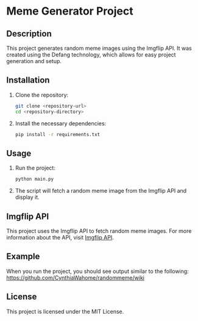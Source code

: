 # Meme Generator Project

## Description
This project generates random meme images using the Imgflip API. It was created using the Defang technology, which allows for easy project generation and setup.

## Installation
1. Clone the repository:
    ```sh
    git clone <repository-url>
    cd <repository-directory>
    ```
2. Install the necessary dependencies:
    ```sh
    pip install -r requirements.txt
    ```

## Usage
1. Run the project:
    ```sh
    python main.py
    ```
2. The script will fetch a random meme image from the Imgflip API and display it.

## Imgflip API
This project uses the Imgflip API to fetch random meme images. For more information about the API, visit [Imgflip API](https://imgflip.com/api).


## Example
When you run the project, you should see output similar to the following:
https://github.com/CynthiaWahome/randommeme/wiki

## License
This project is licensed under the MIT License.